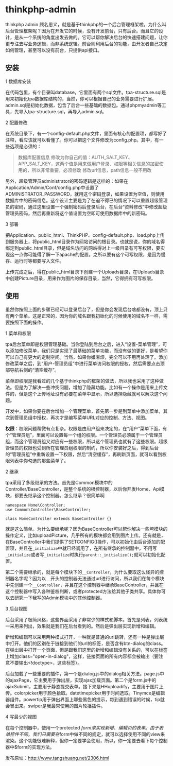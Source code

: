 # thinkphp-admin

thinkphp admin 顾名思义，就是基于thinkphp的一个后台管理框架啦。为什么叫后台管理框架呢？因为在开发它的时候，没有开发前台，只有后台。而且它的设计，是从一个系统的角度出发去做的。它可以帮你解决后台的快速搭建问题，让你更专注去写业务逻辑，而非系统逻辑。前台则利用后台的功能，由开发者自己决定如何管理，甚至可以没有前台，只提供api接口。

## 安装

1 数据库安装

在代码包里，有个目录叫database，它里面有两个sql文件。tpa-structure.sql是用来初始化tpa数据库结构的，当然，你可以根据自己的业务需要进行扩展。admin.sql是初始化数据，包含了后台一些基础的数据包。通过phpmyadmin等工具，先导入tpa-structure.sql，再导入admin.sql。

2 配置修改

在系统目录下，有一个config-default.php文件，里面有核心的配置项，都写好了注释，看应该就可以看懂了。你可以把这个文件修改为config.php。其中，有一些选项是必须的：

> 数据库配置信息
> 修改为你自己的值：AUTH_SALT_KEY、APP_SALT_KEY，这两个值是用来做用户登录、权限等相关信息的加密使用的，所以非常重要，必须修改
> 修改url信息，path信息一般不用改

另外，超级管理员administrator的密码逻辑是这样的：如果在Application/Admin/Conf/config.php中设置了ADMINISTRATOR_PASSWORD，就用这个密码登录，如果设置为空值，则使用数据库中的密码信息。这个设计主要是为了在迫不得已的情况下可以重置超级管理员的密码，通过这里设置一个强制密码后登录后台，在后台“资料修改”中修改超级管理员密码，然后再重新将这个值设置为空即可使用数据库中的新密码。

3 部署

把Application、public_html、ThinkPHP、config-default.php、load.php上传到服务器上，将public_html目录作为网站访问的根目录。也就是说，你的域名得绑定到public_html目录，但是域名访问的网站得对上一级目录有可写权限，要实现这一点你可能得了解一下apache的配置。之所以要有这个可写权限，是因为缓存、运行时等都要写入文件。

上传完成之后，得在public_html目录下创建一个Uploads目录，在Uploads目录中创建Picture目录，用来作为图片的保存目录，当然，它得拥有可写权限。

## 使用

虽然你按照上面的步骤已经可以登录后台了，但是你会发现后台啥都没有，顶上只有两个菜单。这是正常的，因为你的域名跟我初始化的时候使用的域名不一样，需要按照下面的操作。

1 菜单和权限

tpa后台菜单即是权限管理基础。当你登陆到后台之后，进入“设置-菜单管理”，可以添加修改菜单，我们只是实现了最基础的菜单功能，而没有做的更好，是希望你可以自己有更大的定制空间。当然，如果你嫌麻烦，完全可以不用再处理了。添加修改菜单之后，到“用户-管理员组”中进行菜单访问权限的授权，然后需要点击顶部导航右侧的“清空缓存”。

菜单即权限是我看过的几个基于thinkphp的框架的做法，所以我也采用了这种做法。但是为了解决一些冲突问题，增加了隐藏功能。比如有一个操作是用来上传文件的，但是这个上传地址没有必要在菜单中显示，所以选择隐藏就可以解决这个问题。

开发中，如果你要在后台增加一个管理菜单，首先第一步是到菜单中添加菜单，其次到管理员组中授权，再次才是编写菜单URL对应的控制、方法、视图。

**权限**：权限问题稍微有点复杂。权限是由用户组来决定的，在“用户”菜单下面，有个“管理员组”，里面可以设置每一个组的权限。一个管理员必须属于一个管理员组，而这个管理员组又对应有一些权限，所以这个管理员也就有了这些权限。超级管理员的权限也受到所在管理员组权限的制约，所以你安装好之后，得到后台的“管理员组”中重新设置一下权限，然后“清空缓存”，再刷新页面，就可以看到权限列表中你勾选的那些菜单了。

2 继承

tpa采用了多级继承的方法。首先是Common模块中的Controller/BaseController，是整个系统的根控制器，以后你开发Home、Api模块，都要去继承这个控制器。怎么继承？很简单啊

```
namespace Home\Controller;
use Common\Controller\BaseController;

class HomeController extends BaseController {}
```

就是这么简单。为什么要继承呢？因为BaseController可以帮你解决一些垮模块的操作定义，比如uploadPicture，几乎所有的模块都会用到图片上传。还有就是，在BaseController中我们提供了SETCONFIG()操作，可以初始化由后台添加的配置项，并且在``_initialize``中就已经调用了，在所有继承的控制器中，不用写``_initialize``或者写``_initialize``时执行``parent::_initialize();``就可以初始化配置。

第二个需要继承的，就是每个模块下的``__Controller``，为什么要取这么怪异的控制器名字呢？因为以``__``开头的控制器无法通过url进行访问，所以我们在每个模块中先创建一个``__Controller``，并且在这个控制器中继承BaseController，并且在这个控制器中写入各种鉴权判断，或者protected方法给其他子类共享。具体你可以去研究一下我写的Admin模块中的其他控制器。

3 后台视图

后台采用了极简风格，这些界面采用了非常少的样式和脚本。首先是列表，列表统一采用<table class="list">来列出，效果就是我们在后台看到的。然后是弹出层实现新增和编辑。

新增和编辑可以采用两种模式打开，一种就是普通的url跳转，还有一种是弹出层中打开。他们的区别在于链接到他们的url的<a>标签，是否含有btn-dialog的class。在弹出层中打开一个页面，但是跟我们这里的新增和编辑没有关系的，可以在<a>标签上增加class="open-in-dialog"，这样，链接页面的所有内容都会被输出（要注意不要输出<!doctype>，<html>这些标签）。

后台加载了一些重要的插件，第一个是dialog.js中的dialog相关方法。page.js中的ajaxPage，它主要用于弹出层，实现ajax加载页面。第二个是form.js中的ajaxSubmit，主要用于静态提交表单。接下来是HHuploadify，主要用于图片上传。colorpicker用于颜色拾取。datetimepicker用于时间选取。Tinymce是编辑器组件。powertip用于弹出界面上哪些黑色的提示，每到遇到错误的时候，tip就会冒出来。swiper是我最常使用的图片轮播插件。

4 写最少的视图

在每个控制器中，使用一个protected $form来实现新增、编辑页的表单。由于表单控件不同，我们只需要在$form中做不同的规定，就可以选择使用不同的view来渲染。这个功能很难解释，但你一定要学会使用，所以，你一定要去看下每个控制器中$form的实现方法。

发布原址：http://www.tangshuang.net/2306.html
